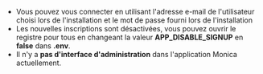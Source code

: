 * Vous pouvez vous connecter en utilisant l'adresse e-mail de l'utilisateur choisi lors de l'installation et le mot de passe fourni lors de l'installation
* Les nouvelles inscriptions sont désactivées, vous pouvez ouvrir le registre pour tous en changeant la valeur **APP_DISABLE_SIGNUP** en **false** dans **.env**.
* Il n'y a **pas d'interface d'administration** dans l'application Monica actuellement.